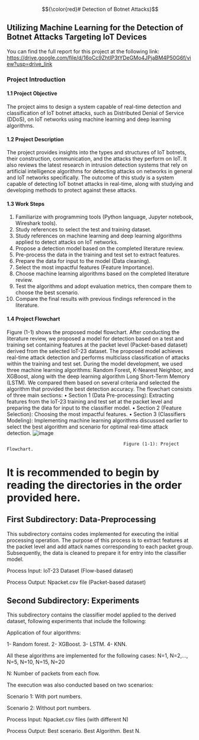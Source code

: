 $${\color{red}# Detection of Botnet Attacks}$$
## Utilizing Machine Learning for the Detection of Botnet Attacks Targeting IoT Devices
You can find the full report for this project at the following link:
https://drive.google.com/file/d/16oCc9ZhtIP3tYDeGMo4JPjaBM4P50G6f/view?usp=drive_link
### Project Introduction

#### 1.1 Project Objective
The project aims to design a system capable of real-time detection and classification of IoT botnet attacks, such as Distributed Denial of Service (DDoS), on IoT networks using machine learning and deep learning algorithms.
#### 1.2 Project Description
The project provides insights into the types and structures of IoT botnets, their construction, communication, and the attacks they perform on IoT. It also reviews the latest research in intrusion detection systems that rely on artificial intelligence algorithms for detecting attacks on networks in general and IoT networks specifically. The outcome of this study is a system capable of detecting IoT botnet attacks in real-time, along with studying and developing methods to protect against these attacks.
#### 1.3 Work Steps
1.	Familiarize with programming tools (Python language, Jupyter notebook, Wireshark tools).
2.	Study references to select the test and training dataset.
3.	Study references on machine learning and deep learning algorithms applied to detect attacks on IoT networks.
4.	Propose a detection model based on the completed literature review.
5.	Pre-process the data in the training and test set to extract features.
6.	Prepare the data for input to the model (Data cleaning).
7.	Select the most impactful features (Feature Importance).
8.	Choose machine learning algorithms based on the completed literature review.
9.	Test the algorithms and adopt evaluation metrics, then compare them to choose the best scenario.
10.	Compare the final results with previous findings referenced in the literature.
#### 1.4 Project Flowchart
Figure (1-1) shows the proposed model flowchart. After conducting the literature review, we proposed a model for detection based on a test and training set containing features at the packet level (Packet-based dataset) derived from the selected IoT-23 dataset. The proposed model achieves real-time attack detection and performs multiclass classification of attacks within the training and test set. During the model development, we used three machine learning algorithms: Random Forest, K-Nearest Neighbor, and XGBoost, along with the deep learning algorithm Long Short-Term Memory (LSTM). We compared them based on several criteria and selected the algorithm that provided the best detection accuracy. The flowchart consists of three main sections:
•	Section 1 (Data Pre-processing): Extracting features from the IoT-23 training and test set at the packet level and preparing the data for input to the classifier model.
•	Section 2 (Feature Selection): Choosing the most impactful features.
•	Section 3 (Classifiers Modeling): Implementing machine learning algorithms discussed earlier to select the best algorithm and scenario for optimal real-time attack detection.
 ![image](https://github.com/HindForIot/Detection-of-Botnet-Attacks-Targeting-IoT-Devices/assets/144903433/df3e001d-77cc-42bc-99ec-b245797f0f49)

                                                Figure (1-1): Project Flowchart.



# It is recommended to begin by reading the directories in the order provided here.
## First Subdirectory: Data-Preprocessing
This subdirectory contains codes implemented for executing the initial processing operation. The purpose of this process is to extract features at the packet level and add attack names corresponding to each packet group. Subsequently, the data is cleaned to prepare it for entry into the classifier model.

Process Input: IoT-23 Dataset (Flow-based dataset)

Process Output: Npacket.csv file (Packet-based dataset)

## Second Subdirectory: Experiments
This subdirectory contains the classifier model applied to the derived dataset, following experiments that include the following:

Application of four algorithms:

1- Random forest.
2- XGBoost.
3- LSTM.
4- KNN.

All these algorithms are implemented for the following cases:
N=1, N=2,..., N=5, N=10, N=15, N=20

N: Number of packets from each flow.

The execution was also conducted based on two scenarios:

Scenario 1: With port numbers.

Scenario 2: Without port numbers.

Process Input: Npacket.csv files (with different N)

Process Output: Best scenario. Best Algorithm. Best N.

